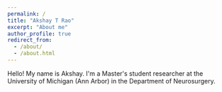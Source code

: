```yaml
---
permalink: /
title: "Akshay T Rao"
excerpt: "About me"
author_profile: true
redirect_from: 
  - /about/
  - /about.html
---
```


Hello! My name is Akshay. 
I'm a Master's student researcher at the University of Michigan (Ann Arbor) in the Department of Neurosurgery.